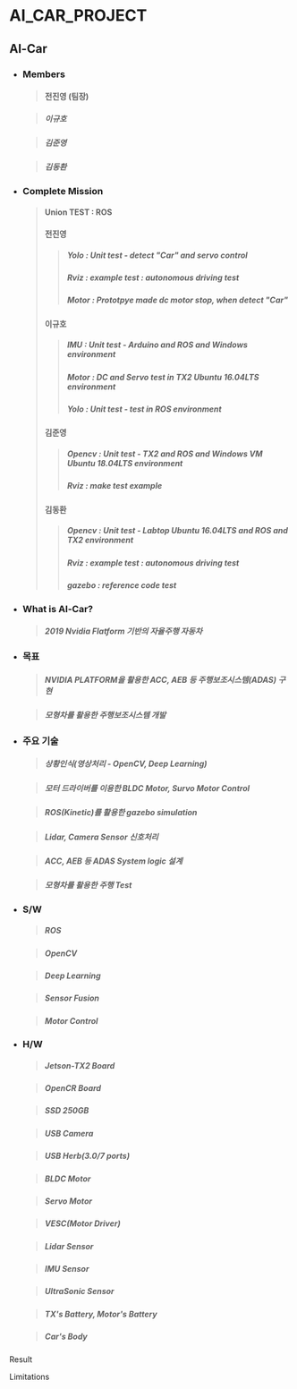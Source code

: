 # AI_CAR_PROJECT

## Al-Car

* ### Members

  > #### 전진영 (팀장)

  > ##### 이규호

  > ##### 김준영 

  > ##### 김동환 

* ### Complete Mission
  > #### Union TEST : ROS
  > #### 전진영
    >> ##### Yolo : Unit test - detect "Car" and servo control 
    >> ##### Rviz : example test : autonomous driving test
    >> ##### Motor : Prototpye made dc motor stop, when detect "Car"
  > #### 이규호
    >> ##### IMU : Unit test - Arduino and ROS and Windows environment
    >> ##### Motor : DC and Servo test in TX2 Ubuntu 16.04LTS environment
    >> ##### Yolo : Unit test - test in ROS environment
  > #### 김준영
    >> ##### Opencv : Unit test - TX2 and ROS and Windows VM Ubuntu 18.04LTS environment
    >> ##### Rviz : make test example
  > #### 김동환
    >> ##### Opencv : Unit test - Labtop Ubuntu 16.04LTS and ROS and TX2 environment
    >> ##### Rviz : example test : autonomous driving test
    >> ##### gazebo : reference code test
    
* ### What is Al-Car?

  > ##### 2019 Nvidia Flatform 기반의 자율주행 자동차
  
* ### 목표

  > ##### NVIDIA PLATFORM을 활용한 ACC, AEB 등 주행보조시스템(ADAS) 구현

  > ##### 모형차를 활용한 주행보조시스템 개발

* ### 주요 기술
  > ##### 상황인식(영상처리 - OpenCV, Deep Learning)
  
  > ##### 모터 드라이버를 이용한 BLDC Motor, Survo Motor Control
  
  > ##### ROS(Kinetic)를 활용한 gazebo simulation
  
  > ##### Lidar, Camera Sensor 신호처리
  
  > ##### ACC, AEB 등 ADAS System logic 설계
  
  > ##### 모형차를 활용한 주행 Test
  
  
* ### S/W
  > ##### ROS
  
  > ##### OpenCV
  
  > ##### Deep Learning
  
  > ##### Sensor Fusion
  
  > ##### Motor Control
  
* ### H/W
  > ##### Jetson-TX2 Board
  
  > ##### OpenCR Board
  
  > ##### SSD 250GB
  
  > ##### USB Camera
  
  > ##### USB Herb(3.0/7 ports)
  
  > ##### BLDC Motor
  
  > ##### Servo Motor
  
  > ##### VESC(Motor Driver)
  
  > ##### Lidar Sensor
  
  > ##### IMU Sensor
  
  > ##### UltraSonic Sensor
  
  > ##### TX's Battery, Motor's Battery
  
  > ##### Car's Body
  
Result

Limitations
